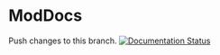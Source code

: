 # ModDocs


Push changes to this branch. [![Documentation Status](https://readthedocs.org/projects/moddocs1/badge/?version=master)](https://moddocs1.readthedocs.io/en/master/?badge=master)
